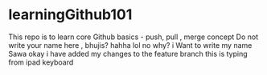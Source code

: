 # learningGithub101
This repo is to learn core Github basics - push, pull , merge concept
Do not write your name here , bhujis? hahha lol
no why? i Want to write my name Sawa
okay i have added my changes to the feature branch
this is typing from ipad keyboard 